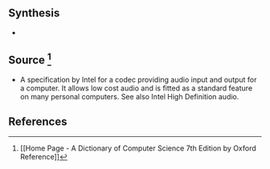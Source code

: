 ## Synthesis
- 
## Source [^1]
- A specification by Intel for a codec providing audio input and output for a computer. It allows low cost audio and is fitted as a standard feature on many personal computers. See also Intel High Definition audio.
## References

[^1]: [[Home Page - A Dictionary of Computer Science 7th Edition by Oxford Reference]]